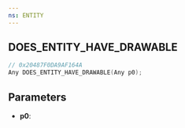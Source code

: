 ```yaml
---
ns: ENTITY
---
```

## DOES_ENTITY_HAVE_DRAWABLE

```c
// 0x20487F0DA9AF164A
Any DOES_ENTITY_HAVE_DRAWABLE(Any p0);
```

## Parameters
* **p0**:
